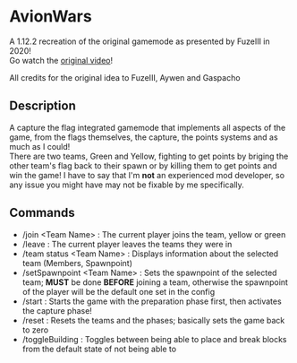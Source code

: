 # AvionWars
A 1.12.2 recreation of the original gamemode as presented by FuzeIII in 2020! <br>
Go watch the [original video](https://youtu.be/BpKN7RDjZo4)!

All credits for the original idea to FuzeIII, Aywen and Gaspacho

## Description
A capture the flag integrated gamemode that implements all aspects of the game, from the flags themselves, the capture, the points systems and as much as I could! <br>
There are two teams, Green and Yellow, fighting to get points by briging the other team's flag back to their spawn or by killing them to get points and win the game!
I have to say that I'm **not** an experienced mod developer, so any issue you might have may not be fixable by me specifically.

## Commands
- /join \<Team Name> : The current player joins the team, yellow or green
- /leave : The current player leaves the teams they were in
- /team status \<Team Name> : Displays information about the selected team (Members, Spawnpoint)
- /setSpawnpoint \<Team Name> : Sets the spawnpoint of the selected team; **MUST** be done **BEFORE** joining a team, otherwise the spawnpoint of the player will be the default one set in the config
- /start : Starts the game with the preparation phase first, then activates the capture phase!
- /reset : Resets the teams and the phases; basically sets the game back to zero
- /toggleBuilding : Toggles between being able to place and break blocks from the default state of not being able to
